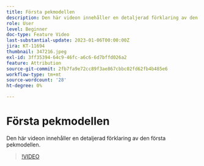 ```yaml
---
title: Första pekmodellen
description: Den här videon innehåller en detaljerad förklaring av den första pekmodellen.
role: User
level: Beginner
doc-type: Feature Video
last-substantial-update: 2023-01-06T00:00:00Z
jira: KT-11694
thumbnail: 347216.jpeg
exl-id: 3ff35394-64c9-46fc-a6c6-6d7bffd026a2
feature: Attribution
source-git-commit: 2fb7fa9e72cc89f3ae867cbbc02fd62fb4b485e6
workflow-type: tm+mt
source-wordcount: '28'
ht-degree: 0%

---
```


# Första pekmodellen

Den här videon innehåller en detaljerad förklaring av den första pekmodellen.

>[!VIDEO](https://video.tv.adobe.com/v/347216/?quality=12&learn=on)
